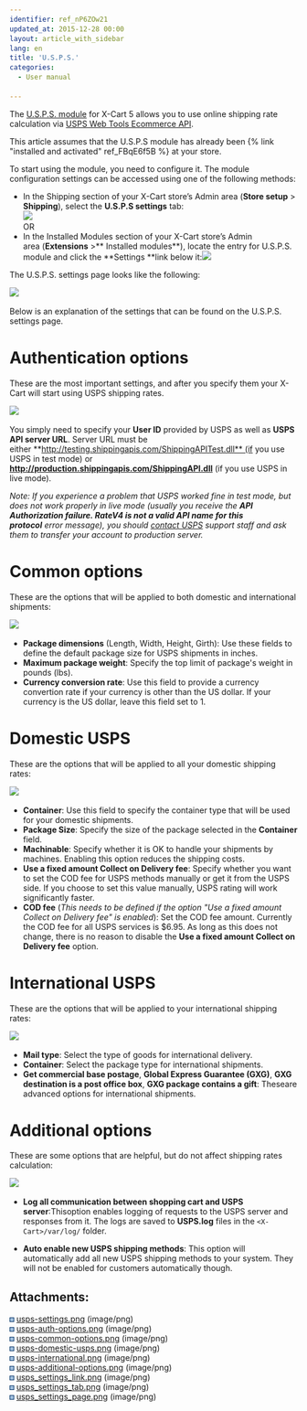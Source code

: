```yaml
---
identifier: ref_nP6ZOw21
updated_at: 2015-12-28 00:00
layout: article_with_sidebar
lang: en
title: 'U.S.P.S.'
categories:
  - User manual

---
```



The [U.S.P.S. module](http://www.x-cart.com/extensions/addons/usps.html) for X-Cart 5 allows you to use online shipping rate calculation via [USPS Web Tools Ecommerce API](http://www.usps.com/webtools).

This article assumes that the U.S.P.S module has already been {% link "installed and activated" ref_FBqE6f5B %} at your store.

To start using the module, you need to configure it. The module configuration settings can be accessed using one of the following methods:

*   In the Shipping section of your X-Cart store’s Admin area (**Store setup** > **Shipping**), select the **U.S.P.S settings** tab:  
    ![]({{site.baseurl}}/attachments/8225090/8356090.png?effects=drop-shadow)  
    OR
*   In the Installed Modules section of your X-Cart store’s Admin area (**Extensions** >** Installed modules**), locate the entry for U.S.P.S. module and click the **Settings **link below it:![]({{site.baseurl}}/attachments/8225090/8356089.png?effects=drop-shadow)

The U.S.P.S. settings page looks like the following:

![]({{site.baseurl}}/attachments/8225090/8356091.png?effects=drop-shadow)

Below is an explanation of the settings that can be found on the U.S.P.S. settings page.  

# Authentication options

These are the most important settings, and after you specify them your X-Cart will start using USPS shipping rates.

![]({{site.baseurl}}/attachments/8225090/8356030.png?effects=drop-shadow)

You simply need to specify your **User ID** provided by USPS as well as **USPS API server URL**. Server URL must be either **http://testing.shippingapis.com/ShippingAPITest.dll** (if you use USPS in test mode) or **http://production.shippingapis.com/ShippingAPI.dll** (if you use USPS in live mode).

_Note: If you experience a problem that USPS worked fine in test mode, but does not work properly in live mode (usually you receive the **API Authorization failure. RateV4 is not a valid API name for this protocol** error message), you should [contact USPS](https://www.usps.com/help/contact-us.htm)_ _support staff and ask them to transfer your account to production server._

# Common options

These are the options that will be applied to both domestic and international shipments:

![]({{site.baseurl}}/attachments/8225090/8356031.png?effects=drop-shadow)

*   **Package dimensions** (Length, Width, Height, Girth): Use these fields to define the default package size for USPS shipments in inches.
*   **Maximum package weight**: Specify the top limit of package's weight in pounds (lbs).
*   **Currency conversion rate**: Use this field to provide a currency convertion rate if your currency is other than the US dollar. If your currency is the US dollar, leave this field set to 1.

# Domestic USPS

These are the options that will be applied to all your domestic shipping rates:

![]({{site.baseurl}}/attachments/8225090/8356032.png?effects=drop-shadow)

*   **Container**: Use this field to specify the container type that will be used for your domestic shipments.
*   **Package Size**: Specify the size of the package selected in the **Container** field.
*   **Machinable**: Specify whether it is OK to handle your shipments by machines. Enabling this option reduces the shipping costs.
*   **Use a fixed amount Collect on Delivery fee**: Specify whether you want to set the COD fee for USPS methods manually or get it from the USPS side. If you choose to set this value manually, USPS rating will work significantly faster.
*   **COD fee** (_This needs to be defined if the option "Use a fixed amount Collect on Delivery fee" is enabled_): Set the COD fee amount. Currently the COD fee for all USPS services is $6.95\. As long as this does not change, there is no reason to disable the **Use a fixed amount Collect on Delivery fee** option.

# International USPS

These are the options that will be applied to your international shipping rates:

![]({{site.baseurl}}/attachments/8225090/8356033.png?effects=drop-shadow)

*   **Mail type**: Select the type of goods for international delivery.
*   **Container**: Select the package type for international shipments.
*   **Get commercial base postage**, **Global Express Guarantee (GXG)**, **GXG destination is a post office box**, **GXG package contains a gift**: Theseare advanced options for international shipments.

# Additional options

These are some options that are helpful, but do not affect shipping rates calculation:

![]({{site.baseurl}}/attachments/8225090/8356034.png?effects=drop-shadow)

*   **Log all communication between shopping cart and USPS server**:Thisoption enables logging of requests to the USPS server and responses from it. The logs are saved to **USPS.log** files in the `<X-Cart>/var/log/` folder.  

*   **Auto enable new USPS shipping methods**: This option will automatically add all new USPS shipping methods to your system. They will not be enabled for customers automatically though.

## Attachments:

![](images/icons/bullet_blue.gif) [usps-settings.png]({{site.baseurl}}/attachments/8225090/8356029.png) (image/png)  
![](images/icons/bullet_blue.gif) [usps-auth-options.png]({{site.baseurl}}/attachments/8225090/8356030.png) (image/png)  
![](images/icons/bullet_blue.gif) [usps-common-options.png]({{site.baseurl}}/attachments/8225090/8356031.png) (image/png)  
![](images/icons/bullet_blue.gif) [usps-domestic-usps.png]({{site.baseurl}}/attachments/8225090/8356032.png) (image/png)  
![](images/icons/bullet_blue.gif) [usps-international.png]({{site.baseurl}}/attachments/8225090/8356033.png) (image/png)  
![](images/icons/bullet_blue.gif) [usps-additional-options.png]({{site.baseurl}}/attachments/8225090/8356034.png) (image/png)  
![](images/icons/bullet_blue.gif) [usps_settings_link.png]({{site.baseurl}}/attachments/8225090/8356089.png) (image/png)  
![](images/icons/bullet_blue.gif) [usps_settings_tab.png]({{site.baseurl}}/attachments/8225090/8356090.png) (image/png)  
![](images/icons/bullet_blue.gif) [usps_settings_page.png]({{site.baseurl}}/attachments/8225090/8356091.png) (image/png)